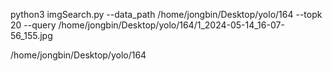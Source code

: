 python3 imgSearch.py --data_path /home/jongbin/Desktop/yolo/164 --topk 20 --query /home/jongbin/Desktop/yolo/164/1_2024-05-14_16-07-56_155.jpg

/home/jongbin/Desktop/yolo/164